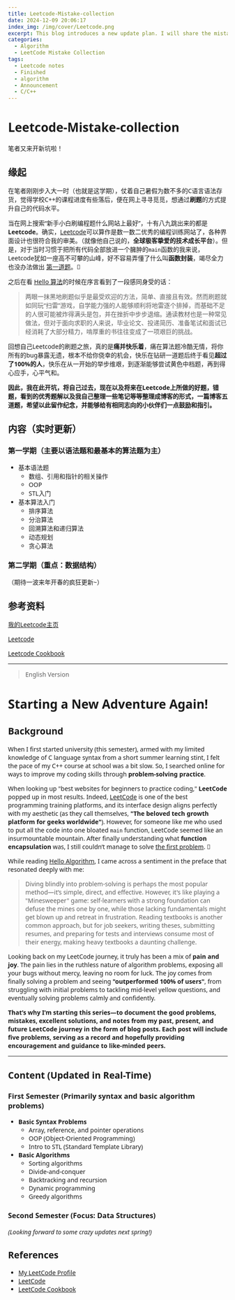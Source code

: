 ```yaml
---
title: Leetcode-Mistake-collection
date: 2024-12-09 20:06:17
index_img: /img/cover/Leetcode.png
excerpt: This blog introduces a new update plan. I will share the mistakes I made while solving LeetCode algorithm problems, along with reposting correct solutions and my organized notes.
categories:
  - Algorithm
  - LeetCode Mistake Collection
tags:
  - Leetcode notes
  - Finished
  - algorithm
  - Announcement
  - C/C++
---
```


<style>
  html, body, .markdown-body {
    font-family: Georgia, sans, serif;
  }
</style>

# Leetcode-Mistake-collection

笔者又来开新坑啦！

## 缘起

在笔者刚刚步入大一时（也就是这学期），仗着自己暑假为数不多的C语言语法存货，觉得学校C++的课程进度有些落后，便在网上寻寻觅觅，想通过**刷题**的方式提升自己的代码水平。

当在网上搜索“新手小白刷编程题什么网站上最好”，十有八九跳出来的都是**Leetcode**。确实，[Leetcode](https://leetcode.cn/)可以算作是数一数二优秀的编程训练网站了，各种界面设计也很符合我的审美。（就像他自己说的，**全球极客挚爱的技术成长平台**）。但是，对于当时习惯于把所有代码全部放进一个臃肿的`main`函数的我来说，Leetcode犹如一座高不可攀的山峰，好不容易弄懂了什么叫**函数封装**，竭尽全力也没办法做出 [第一道题](https://leetcode.cn/problems/two-sum/)。🤡

之后在看 [Hello 算法](https://www.hello-algo.com/chapter_hello_algo/)的时候在序言看到了一段感同身受的话：

> 两眼一抹黑地刷题似乎是最受欢迎的方法，简单、直接且有效。然而刷题就如同玩“扫雷”游戏，自学能力强的人能够顺利将地雷逐个排掉，而基础不足的人很可能被炸得满头是包，并在挫折中步步退缩。通读教材也是一种常见做法，但对于面向求职的人来说，毕业论文、投递简历、准备笔试和面试已经消耗了大部分精力，啃厚重的书往往变成了一项艰巨的挑战。

回想自己Leetcode的刷题之旅，真的是**痛并快乐着**，痛在算法题冷酷无情，将你所有的bug暴露无遗，根本不给你侥幸的机会，快乐在钻研一道题后终于看见**超过了100%的人**，快乐在从一开始的举步维艰，到逐渐能够尝试黄色中档题，再到得心应手，心平气和。

**因此，我在此开坑，将自己过去，现在以及将来在Leetcode上所做的好题，错题，看到的优秀题解以及我自己整理一些笔记等等整理成博客的形式，一篇博客五道题，希望以此留作纪念，并能够给有相同志向的小伙伴们一点鼓励和指引。**

## 内容（实时更新）

### 第一学期（主要以语法题和最基本的算法题为主）

- 基本语法题
  - 数组、引用和指针的相关操作
  - OOP
  - STL入门
- 基本算法入门
  - 排序算法
  - 分治算法
  - 回溯算法和递归算法
  - 动态规划
  - 贪心算法

### 第二学期（重点：数据结构）

（期待一波来年开春的疯狂更新~）

## 参考资料

[我的Leetcode主页](https://leetcode.cn/u/affectionate-hamiltonyhv/)

[Leetcode](https://leetcode.cn/)

[Leetcode Cookbook](https://books.halfrost.com/leetcode/)





---

> English Version

# Starting a New Adventure Again!

## Background

When I first started university (this semester), armed with my limited knowledge of C language syntax from a short summer learning stint, I felt the pace of my C++ course at school was a bit slow. So, I searched online for ways to improve my coding skills through **problem-solving practice**.

When looking up "best websites for beginners to practice coding," **LeetCode** popped up in most results. Indeed, [LeetCode](https://leetcode.cn/) is one of the best programming training platforms, and its interface design aligns perfectly with my aesthetic (as they call themselves, **"The beloved tech growth platform for geeks worldwide"**). However, for someone like me who used to put all the code into one bloated `main` function, LeetCode seemed like an insurmountable mountain. After finally understanding what **function encapsulation** was, I still couldn’t manage to solve [the first problem](https://leetcode.cn/problems/two-sum/). 🤡

While reading [Hello Algorithm](https://www.hello-algo.com/chapter_hello_algo/), I came across a sentiment in the preface that resonated deeply with me:

> Diving blindly into problem-solving is perhaps the most popular method—it’s simple, direct, and effective. However, it's like playing a "Minesweeper" game: self-learners with a strong foundation can defuse the mines one by one, while those lacking fundamentals might get blown up and retreat in frustration. Reading textbooks is another common approach, but for job seekers, writing theses, submitting resumes, and preparing for tests and interviews consume most of their energy, making heavy textbooks a daunting challenge.

Looking back on my LeetCode journey, it truly has been a mix of **pain and joy**. The pain lies in the ruthless nature of algorithm problems, exposing all your bugs without mercy, leaving no room for luck. The joy comes from finally solving a problem and seeing **"outperformed 100% of users"**, from struggling with initial problems to tackling mid-level yellow questions, and eventually solving problems calmly and confidently.

**That’s why I’m starting this series—to document the good problems, mistakes, excellent solutions, and notes from my past, present, and future LeetCode journey in the form of blog posts. Each post will include five problems, serving as a record and hopefully providing encouragement and guidance to like-minded peers.**

------

## Content (Updated in Real-Time)

### First Semester (Primarily syntax and basic algorithm problems)

- **Basic Syntax Problems**
  - Array, reference, and pointer operations
  - OOP (Object-Oriented Programming)
  - Intro to STL (Standard Template Library)
- **Basic Algorithms**
  - Sorting algorithms
  - Divide-and-conquer
  - Backtracking and recursion
  - Dynamic programming
  - Greedy algorithms

### Second Semester (Focus: Data Structures)

*(Looking forward to some crazy updates next spring!)*


## References

- [My LeetCode Profile](https://leetcode.cn/u/affectionate-hamiltonyhv/)
- [LeetCode](https://leetcode.cn/)
- [LeetCode Cookbook](https://books.halfrost.com/leetcode/)
